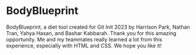 # BodyBlueprint
BodyBlueprint, a diet tool created for Git Init 2023 by Harrison Park, Nathan Tran, Yahya Hasan, and Bashar Kabbarah.
Thank you for this amazing opportunity. Me and my teammates really learned a lot from this experience, especially with HTML and CSS.
We hope you like it!

